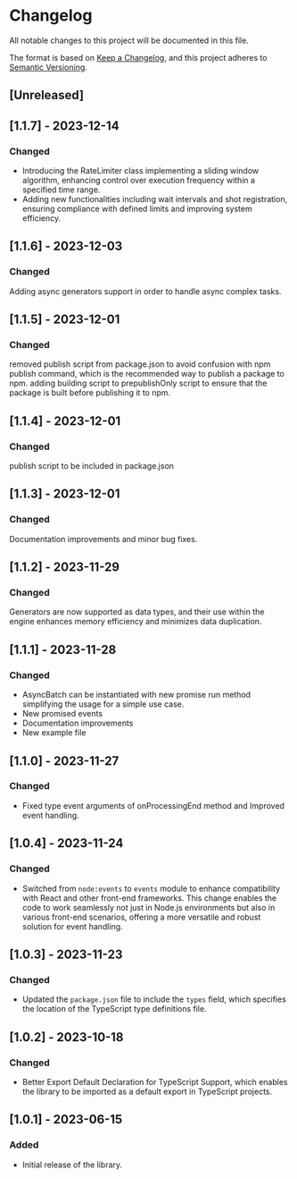# Changelog

All notable changes to this project will be documented in this file.

The format is based on [Keep a Changelog](https://keepachangelog.com/en/1.0.0/),
and this project adheres to [Semantic Versioning](https://semver.org/spec/v2.0.0.html).

## [Unreleased]

## [1.1.7] - 2023-12-14
### Changed
- Introducing the RateLimiter class implementing a sliding window algorithm, enhancing control over execution frequency within a specified time range.
- Adding new functionalities including wait intervals and shot registration, ensuring compliance with defined limits and improving system efficiency.


## [1.1.6] - 2023-12-03
### Changed
Adding async generators support in order to handle async complex tasks.

## [1.1.5] - 2023-12-01
### Changed
removed publish script from package.json to avoid confusion with npm publish command, which is the recommended way to publish a package to npm.
adding building script to prepublishOnly script to ensure that the package is built before publishing it to npm.

## [1.1.4] - 2023-12-01
### Changed
publish script to be included in package.json

## [1.1.3] - 2023-12-01
### Changed
Documentation improvements and minor bug fixes.

## [1.1.2] - 2023-11-29
### Changed
Generators are now supported as data types, and their use within the engine enhances memory efficiency and minimizes data duplication.

## [1.1.1] - 2023-11-28
### Changed
- AsyncBatch can be instantiated with new promise run method simplifying the usage for a simple use case. 
- New promised events
- Documentation improvements
- New example file 

## [1.1.0] - 2023-11-27
### Changed
- Fixed type event arguments of onProcessingEnd method and Improved event handling. 

## [1.0.4] - 2023-11-24
### Changed
- Switched from `node:events` to `events` module to enhance compatibility with React and other front-end frameworks. This change enables the code to work seamlessly not just in Node.js environments but also in various front-end scenarios, offering a more versatile and robust solution for event handling.

## [1.0.3] - 2023-11-23
### Changed
- Updated the `package.json` file to include the `types` field, which specifies the location of the TypeScript type definitions file.

## [1.0.2] - 2023-10-18
### Changed
- Better Export Default Declaration for TypeScript Support, which enables the library to be imported as a default export in TypeScript projects.

## [1.0.1] - 2023-06-15
### Added
- Initial release of the library.
